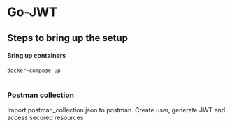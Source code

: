 # Go-JWT
## Steps to bring up the setup

#### Bring up containers
 ```docker-compose up```

#
### Postman collection
Import postman_collection.json to postman.
Create user, generate JWT and access secured resources 